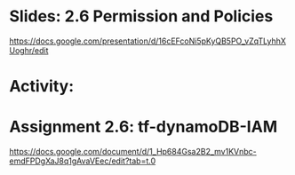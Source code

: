 # Slides: 2.6 Permission and Policies
https://docs.google.com/presentation/d/16cEFcoNi5pKyQB5PO_vZqTLyhhXUoghr/edit

# Activity:

# Assignment 2.6: tf-dynamoDB-IAM
https://docs.google.com/document/d/1_Hp684Gsa2B2_mv1KVnbc-emdFPDgXaJ8q1gAvaVEec/edit?tab=t.0